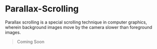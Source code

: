 Parallax-Scrolling
==================
Parallax scrolling is a special scrolling technique in computer graphics, wherein background images move by the camera slower than foreground images.

> Coming Soon
